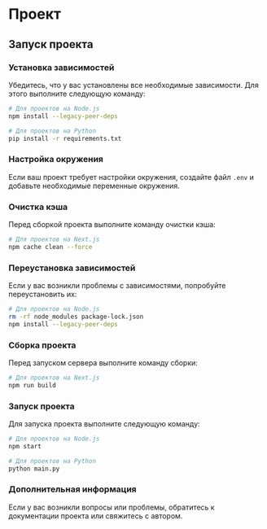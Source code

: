 # Проект

## Запуск проекта

### Установка зависимостей

Убедитесь, что у вас установлены все необходимые зависимости. Для этого выполните следующую команду:

```bash
# Для проектов на Node.js
npm install --legacy-peer-deps

# Для проектов на Python
pip install -r requirements.txt
```

### Настройка окружения

Если ваш проект требует настройки окружения, создайте файл `.env` и добавьте необходимые переменные окружения.

### Очистка кэша

Перед сборкой проекта выполните команду очистки кэша:

```bash
# Для проектов на Next.js
npm cache clean --force
```

### Переустановка зависимостей

Если у вас возникли проблемы с зависимостями, попробуйте переустановить их:

```bash
# Для проектов на Node.js
rm -rf node_modules package-lock.json
npm install --legacy-peer-deps
```

### Сборка проекта

Перед запуском сервера выполните команду сборки:

```bash
# Для проектов на Next.js
npm run build
```

### Запуск проекта

Для запуска проекта выполните следующую команду:

```bash
# Для проектов на Node.js
npm start

# Для проектов на Python
python main.py
```

### Дополнительная информация

Если у вас возникли вопросы или проблемы, обратитесь к документации проекта или свяжитесь с автором.

